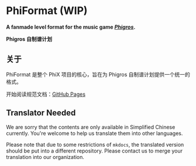 # PhiFormat (WIP)

**A fanmade level format for the music game [*Phigros*](https://zh.moegirl.org.cn/Phigros).**

**Phigros 自制谱计划**

## 关于

PhiFormat 是整个 PhiX 项目的核心，旨在为 Phigros 自制谱计划提供一个统一的格式。

开始阅读规范文档：[GitHub Pages](https://phi-x.github.io/PhiFormat/)

## Translator Needed

We are sorry that the contents are only available in Simplified Chinese currently. You're welcome to help us translate them into other languages.

Please note that due to some restrictions of `mkdocs`, the translated version should be put into a different repository. Please contact us to merge your translation into our organization.
